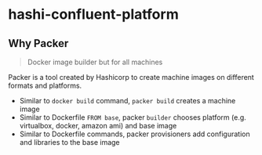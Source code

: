 # hashi-confluent-platform

## Why Packer

> Docker image builder but for all machines 

Packer is a tool created by Hashicorp to create machine images on different formats and platforms.

- Similar to `docker build` command, `packer build`  creates a machine image
- Similar to Dockerfile `FROM base`, packer `builder` chooses platform (e.g. virtualbox, docker, amazon ami) and base image
- Similar to Dockerfile commands, packer provisioners add configuration and libraries to the base image